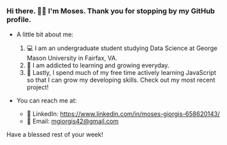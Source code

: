 ### Hi there. 👋🏾 I'm Moses. Thank you for stopping by my GitHub profile.
- A little bit about me:
  1. 💻 I am an undergraduate student studying Data Science at George Mason University in Fairfax, VA.
  2. 🌱 I am addicted to learning and growing everyday.
  3. 🚧 Lastly, I spend much of my free time actively learning JavaScript so that I can grow my developing skills. Check out my most recent project!              
  
- You can reach me at:
  - 🏢 LinkedIn: https://www.linkedin.com/in/moses-giorgis-658620143/
  - 📩 Email: mgiorgis42@gmail.com

Have a blessed rest of your week!
